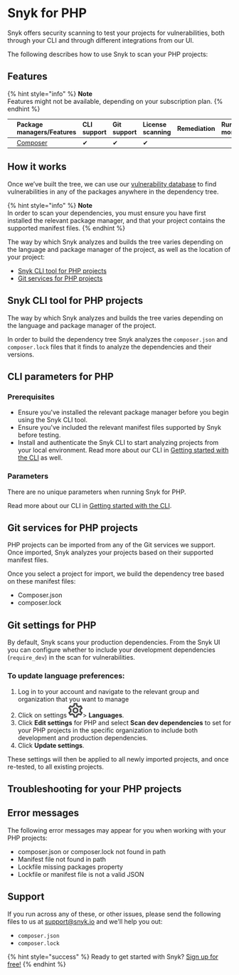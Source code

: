 # Snyk for PHP

Snyk offers security scanning to test your projects for vulnerabilities, both through your CLI and through different integrations from our UI.

The following describes how to use Snyk to scan your PHP projects:

## Features

{% hint style="info" %}
**Note**  
Features might not be available, depending on your subscription plan.
{% endhint %}

|  | Package managers/Features | CLI support | Git support | License scanning | Remediation | Runtime monitoring |
| :--- | :--- | :--- | :--- | :--- | :--- | :--- |
| [![composer-logo.svg](../../.gitbook/assets/uuid-3415efde-9bfb-2b07-3781-8169e25a2fcd-en.png)](https://support.snyk.io/hc/article_attachments/360007258958/uuid-3415efde-9bfb-2b07-3781-8169e25a2fcd-en.png/) | [Composer](https://getcomposer.org/) | ✔︎ | ✔︎ | ✔︎ |  |  |

## **How it works**

Once we’ve built the tree, we can use our [vulnerability database](https://snyk.io/vuln/) to find vulnerabilities in any of the packages anywhere in the dependency tree.

{% hint style="info" %}
**Note**  
In order to scan your dependencies, you must ensure you have first installed the relevant package manager, and that your project contains the supported manifest files.
{% endhint %}

The way by which Snyk analyzes and builds the tree varies depending on the language and package manager of the project, as well as the location of your project:

* [Snyk CLI tool for PHP projects](snyk-open-source/language-and-package-manager-support/snyk-for-php/)
* [Git services for PHP projects](https://support.snyk.io/hc/en-us/articles/360003817397-Snyk-for-PHP#UUID-8d36f8e1-8835-5fa6-8e56-8d9f091d54ed/)

## Snyk CLI tool for PHP projects

The way by which Snyk analyzes and builds the tree varies depending on the language and package manager of the project.

In order to build the dependency tree Snyk analyzes the `composer.json` and `composer.lock` files that it finds to analyze the dependencies and their versions.

## **CLI parameters for PHP**

### **Prerequisites**

* Ensure you've installed the relevant package manager before you begin using the Snyk CLI tool.
* Ensure you've included the relevant manifest files supported by Snyk before testing.
* Install and authenticate the Snyk CLI to start analyzing projects from your local environment. Read more about our CLI in [Getting started with the CLI](https://support.snyk.io/hc/articles/360003812458#UUID-6d3e2b39-daa0-f2f1-19d2-b9107b678c81/) as well.

### **Parameters**

There are no unique parameters when running Snyk for PHP.

Read more about our CLI in [Getting started with the CLI](https://support.snyk.io/hc/articles/360003812458#UUID-6d3e2b39-daa0-f2f1-19d2-b9107b678c81).

## Git services for PHP projects

PHP projects can be imported from any of the Git services we support. Once imported, Snyk analyzes your projects based on their supported manifest files.

Once you select a project for import, we build the dependency tree based on these manifest files:

* Composer.json
* composer.lock

## **Git settings for PHP**

By default, Snyk scans your production dependencies. From the Snyk UI you can configure whether to include your development dependencies \(`require_dev`\) in the scan for vulnerabilities.

### **To update language preferences:**

1. Log in to your account and navigate to the relevant group and organization that you want to manage
2. Click on settings ![](../../.gitbook/assets/cog_icon.png)&gt; **Languages**. 
3. Click **Edit settings** for PHP and select **Scan dev dependencies** to set for your PHP projects in the specific organization to include both development and production dependencies. 
4. Click **Update settings**.

These settings will then be applied to all newly imported projects, and once re-tested, to all existing projects.

## Troubleshooting for your PHP projects

## Error messages

The following error messages may appear for you when working with your PHP projects:

* composer.json or composer.lock not found in path
* Manifest file not found in path
* Lockfile missing packages property
* Lockfile or manifest file is not a valid JSON

## Support

If you run across any of these, or other issues, please send the following files to us at [support@snyk.io](mailto:support@snyk.io/) and we'll help you out:

* `composer.json`
* `composer.lock`

{% hint style="success" %}
Ready to get started with Snyk? [Sign up for free!](https://snyk.io/login?cta=sign-up&loc=footer&page=support_docs_page/)
{% endhint %}

